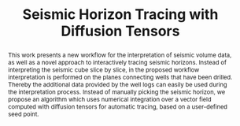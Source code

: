 ---
layout: publication
title: "Seismic Horizon Tracing with Diffusion Tensors"
key: 2009_vis
type: poster
shortname: Seismic Horizon Tracing
image:
image_large:

authors:
- hollt
- hadwiger
- Laura Fritz
- Philip Muigg
- Helmut Doleisch

journal: Poster Presentation, IEEE Visweek, Atlantic City, NJ
jourunal-short: IEEE Vis
page_start: 
page_end: 
volume: 
issue: 
year: 2009
award: 

doi: 
pdf: 2009_vis.pdf
poster: 2009_vis_poster.pdf
video:

code:

abstract: "This work presents a new workflow for the interpretation of seismic volume data, as well as a novel approach to interactively tracing seismic horizons. Instead of interpreting the seismic cube slice by slice, in the proposed workflow interpretation is performed on the planes connecting wells that have been drilled. Thereby the additional data provided by the well logs can easily be used during the interpretation process. Instead of manually picking the seismic horizon, we propose an algorithm which uses numerical integration over a vector field computed with diffusion tensors for automatic tracing, based on a user-defined seed point."

---